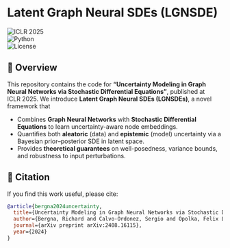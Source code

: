 # Latent Graph Neural SDEs (LGNSDE)

![ICLR 2025](https://img.shields.io/badge/ICLR-2025-blue)  
![Python](https://img.shields.io/badge/python-3.8%2B-green)  
![License](https://img.shields.io/badge/license-MIT-lightgrey)

## 🚀 Overview

This repository contains the code for **“Uncertainty Modeling in Graph Neural Networks via Stochastic Differential Equations”**, published at ICLR 2025. We introduce **Latent Graph Neural SDEs (LGNSDEs)**, a novel framework that

- Combines **Graph Neural Networks** with **Stochastic Differential Equations** to learn uncertainty-aware node embeddings.
- Quantifies both **aleatoric** (data) and **epistemic** (model) uncertainty via a Bayesian prior–posterior SDE in latent space.
- Provides **theoretical guarantees** on well-posedness, variance bounds, and robustness to input perturbations.



## 📜 Citation

If you find this work useful, please cite:

```bibtex
@article{bergna2024uncertainty,
  title={Uncertainty Modeling in Graph Neural Networks via Stochastic Differential Equations},
  author={Bergna, Richard and Calvo-Ordonez, Sergio and Opolka, Felix L and Li{\`o}, Pietro and Hernandez-Lobato, Jose Miguel},
  journal={arXiv preprint arXiv:2408.16115},
  year={2024}
}
```

